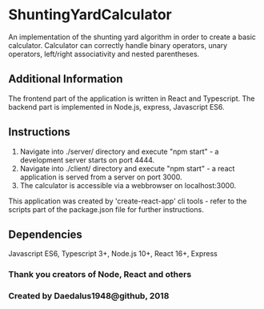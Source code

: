 # ShuntingYardCalculator

An implementation of the shunting yard algorithm in order to create a basic calculator.
Calculator can correctly handle binary operators, unary operators, left/right associativity and nested parentheses.

## Additional Information

The frontend part of the application is written in React and Typescript.
The backend part is implemented in Node.js, express, Javascript ES6.

## Instructions

1) Navigate into ./server/ directory and execute "npm start" - a development server starts on port 4444.
2) Navigate into ./client/ directory and execute "npm start" - a react application is served from a server on port 3000.
3) The calculator is accessible via a webbrowser on localhost:3000.

This application was created by 'create-react-app' cli tools - 
refer to the scripts part of the package.json file for further instructions.

## Dependencies

Javascript ES6, Typescript 3+, Node.js 10+, React 16+, Express

### Thank you creators of Node, React and others 
### Created by Daedalus1948@github, 2018
